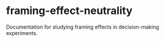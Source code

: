 # framing-effect-neutrality
Documentation for studying framing effects in decision-making experiments.
